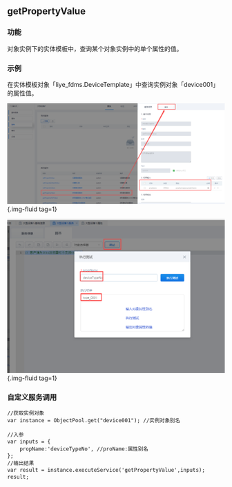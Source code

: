 ## **getPropertyValue**

### **功能**

对象实例下的实体模板中，查询某个对象实例中的单个属性的值。

### **示例**

在实体模板对象「liye_fdms.DeviceTemplate」中查询实例对象「device001」的属性值。

![getPropertyValue](../assets/img/getPropertyValue-service.png "getPropertyValue"){.img-fluid tag=1}

![getPropertyValue-debug](../assets/img/getPropertyValue-service-debug.png "getPropertyValue-debug"){.img-fluid tag=1}

### **自定义服务调用**

```JS
//获取实例对象
var instance = ObjectPool.get("device001"); //实例对象别名

//入参
var inputs = {
    propName:'deviceTypeNo', //proName:属性别名
};
//输出结果
var result = instance.executeService('getPropertyValue',inputs);
result;
```
